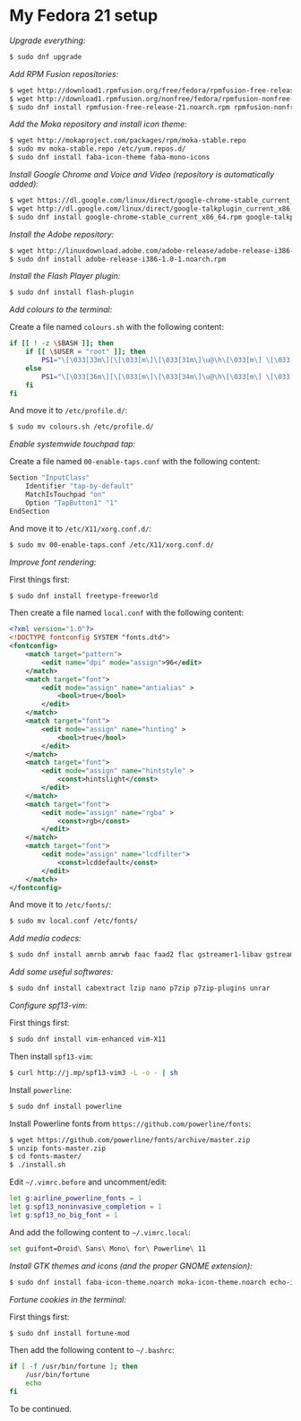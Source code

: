# My Fedora 21 setup

*Upgrade everything:*

```bash
$ sudo dnf upgrade
```

*Add RPM Fusion repositories:*

```bash
$ wget http://download1.rpmfusion.org/free/fedora/rpmfusion-free-release-21.noarch.rpm
$ wget http://download1.rpmfusion.org/nonfree/fedora/rpmfusion-nonfree-release-21.noarch.rpm
$ sudo dnf install rpmfusion-free-release-21.noarch.rpm rpmfusion-nonfree-release-21.noarch.rpm
```

*Add the Moka repository and install icon theme:*

```bash
$ wget http://mokaproject.com/packages/rpm/moka-stable.repo
$ sudo mv moka-stable.repo /etc/yum.repos.d/
$ sudo dnf install faba-icon-theme faba-mono-icons
```

*Install Google Chrome and Voice and Video (repository is automatically added):*

```bash
$ wget https://dl.google.com/linux/direct/google-chrome-stable_current_x86_64.rpm
$ wget http://dl.google.com/linux/direct/google-talkplugin_current_x86_64.rpm
$ sudo dnf install google-chrome-stable_current_x86_64.rpm google-talkplugin_current_x86_64.rpm
```

*Install the Adobe repository:*

```bash
$ wget http://linuxdownload.adobe.com/adobe-release/adobe-release-i386-1.0-1.noarch.rpm
$ sudo dnf install adobe-release-i386-1.0-1.noarch.rpm
```

*Install the Flash Player plugin:*

```bash
$ sudo dnf install flash-plugin
```

*Add colours to the terminal:*

Create a file named `colours.sh` with the following content:

```bash
if [[ ! -z \$BASH ]]; then
	if [[ \$USER = "root" ]]; then
		PS1="\[\033[33m\][\[\033[m\]\[\033[31m\]\u@\h\[\033[m\] \[\033[33m\]\W\[\033[m\]\[\033[33m\]]\[\033[m\] \$ "
	else
		PS1="\[\033[36m\][\[\033[m\]\[\033[34m\]\u@\h\[\033[m\] \[\033[32m\]\W\[\033[m\]\[\033[36m\]]\[\033[m\] \$ "
	fi
fi
```

And move it to `/etc/profile.d/`:

```bash
$ sudo mv colours.sh /etc/profile.d/
```

*Enable systemwide touchpad tap:*

Create a file named `00-enable-taps.conf` with the following content:

```bash
Section "InputClass"
	Identifier "tap-by-default"
	MatchIsTouchpad "on"
	Option "TapButton1" "1"
EndSection
```

And move it to `/etc/X11/xorg.conf.d/`:

```bash
$ sudo mv 00-enable-taps.conf /etc/X11/xorg.conf.d/
```

*Improve font rendering:*

First things first:

```bash
$ sudo dnf install freetype-freeworld
```

Then create a file named `local.conf` with the following content:

```xml
<?xml version="1.0"?>
<!DOCTYPE fontconfig SYSTEM "fonts.dtd">
<fontconfig>
	<match target="pattern">
		<edit name="dpi" mode="assign">96</edit>
	</match>
	<match target="font">
		<edit mode="assign" name="antialias" >
			<bool>true</bool>
		</edit>
	</match>
	<match target="font">
		<edit mode="assign" name="hinting" >
			<bool>true</bool>
		</edit>
	</match>
	<match target="font">
		<edit mode="assign" name="hintstyle" >
			<const>hintslight</const>
		</edit>
	</match>
	<match target="font">
		<edit mode="assign" name="rgba" >
			<const>rgb</const>
		</edit>
	</match>
	<match target="font">
		<edit mode="assign" name="lcdfilter">
			<const>lcddefault</const>
		</edit>
	</match>
</fontconfig>
```

And move it to `/etc/fonts/`:

```bash
$ sudo mv local.conf /etc/fonts/
```

*Add media codecs:*

```bash
$ sudo dnf install amrnb amrwb faac faad2 flac gstreamer1-libav gstreamer1-plugins-bad-freeworld gstreamer1-plugins-ugly gstreamer-ffmpeg gstreamer-plugins-bad-nonfree gstreamer-plugins-espeak gstreamer-plugins-fc gstreamer-plugins-ugly gstreamer-rtsp lame libdca libmad libmatroska x264 xvidcore gstreamer1-plugins-bad-free gstreamer1-plugins-base gstreamer1-plugins-good gstreamer-plugins-bad gstreamer-plugins-bad-free gstreamer-plugins-base gstreamer-plugins-good
```

*Add some useful softwares:*

```bash
$ sudo dnf install cabextract lzip nano p7zip p7zip-plugins unrar
```

*Configure spf13-vim*:

First things first:

```bash
$ sudo dnf install vim-enhanced vim-X11
```

Then install `spf13-vim`:

```bash
$ curl http://j.mp/spf13-vim3 -L -o - | sh
```

Install `powerline`:

```bash
$ sudo dnf install powerline
```

Install Powerline fonts from `https://github.com/powerline/fonts`:

```bash
$ wget https://github.com/powerline/fonts/archive/master.zip
$ unzip fonts-master.zip
$ cd fonts-master/
$ ./install.sh
```

Edit `~/.vimrc.before` and uncomment/edit:

```bash
let g:airline_powerline_fonts = 1
let g:spf13_noninvasive_completion = 1
let g:spf13_no_big_font = 1
```

And add the following content to `~/.vimrc.local`:

```bash
set guifont=Droid\ Sans\ Mono\ for\ Powerline\ 11
```

*Install GTK themes and icons (and the proper GNOME extension):*

```bash
$ sudo dnf install faba-icon-theme.noarch moka-icon-theme.noarch echo-icon-theme.noarch egtk-gtk2-theme.noarch egtk-gtk3-theme.noarch mono-icon-theme.noarch gnome-icon-theme.noarch orchis-gtk-theme.noarch plank-theme-moka.noarch light-gtk2-theme.noarch light-gtk3-theme.noarch tango-icon-theme.noarch fedora-icon-theme.noarch light-theme-gnome.noarch nimbus-icon-theme.noarch nuvola-icon-theme.noarch oxygen-icon-theme.noarch rodent-icon-theme.noarch zukini-gtk2-theme.noarch zukini-gtk3-theme.noarch zukiwi-gtk2-theme.noarch zukiwi-gtk3-theme.noarch adwaita-gtk2-theme.x86_64 adwaita-icon-theme.noarch hicolor-icon-theme.noarch plank-theme-orchis.noarch faience-icon-theme.noarch nimbus-theme-gnome.noarch nodoka-theme-gnome.noarch zukitwo-gtk2-theme.noarch zukitwo-gtk3-theme.noarch bluebird-gtk2-theme.noarch bluebird-gtk3-theme.noarch greybird-gtk2-theme.noarch greybird-gtk3-theme.noarch humanity-icon-theme.noarch adwaita-cursor-theme.noarch albatross-gtk2-theme.noarch albatross-gtk3-theme.noarch bluecurve-gtk-themes.x86_64 bluecurve-icon-theme.noarch oxygen-cursor-themes.noarch bluecurve-gnome-theme.noarch monochrome-icon-theme.noarch moka-gnome-shell-theme.noarch bluecurve-cursor-theme.noarch gnome-theme-curvylooks.noarch gnome-colors-icon-theme.noarch gnome-icon-theme-extras.noarch tango-icon-theme-extras.noarch gnome-shell-theme-selene.noarch gnome-shell-theme-zukiwi.noarch gnome-icon-theme-symbolic.noarch gnome-shell-theme-zukitwo.noarch clearlooks-phenix-gtk2-theme.noarch clearlooks-phenix-gtk3-theme.noarch gnome-shell-extension-user-theme.noarch

```

*Fortune cookies in the terminal:*

First things first:

```bash
$ sudo dnf install fortune-mod
```

Then add the following content to `~/.bashrc`:

```bash
if [ -f /usr/bin/fortune ]; then
	/usr/bin/fortune
	echo
fi
```

To be continued.

